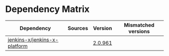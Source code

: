 # Dependency Matrix

Dependency | Sources | Version | Mismatched versions
---------- | ------- | ------- | -------------------
[jenkins-x/jenkins-x-platform](https://github.com/jenkins-x/jenkins-x-platform.git) |  | [2.0.961](https://github.com/jenkins-x/jenkins-x-platform/releases/tag/v2.0.961) | 
